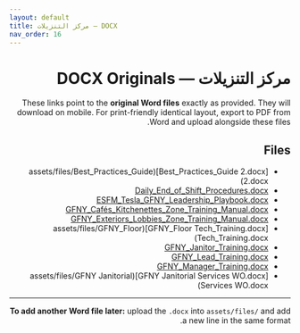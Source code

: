 ```yaml
---
layout: default
title: مركز التنزيلات — DOCX
nav_order: 16
---
```


<div dir="rtl" lang="ar">

# مركز التنزيلات — DOCX Originals

These links point to the **original Word files** exactly as provided. They will download on mobile.
For print-friendly identical layout, export to PDF from Word and upload alongside these files.

## Files
- [Best_Practices_Guide 2.docx](assets/files/Best_Practices_Guide 2.docx)
- [Daily_End_of_Shift_Procedures.docx](assets/files/Daily_End_of_Shift_Procedures.docx)
- [ESFM_Tesla_GFNY_Leadership_Playbook.docx](assets/files/ESFM_Tesla_GFNY_Leadership_Playbook.docx)
- [GFNY_Cafés_Kitchenettes_Zone_Training_Manual.docx](assets/files/GFNY_Cafés_Kitchenettes_Zone_Training_Manual.docx)
- [GFNY_Exteriors_Lobbies_Zone_Training_Manual.docx](assets/files/GFNY_Exteriors_Lobbies_Zone_Training_Manual.docx)
- [GFNY_Floor Tech_Training.docx](assets/files/GFNY_Floor Tech_Training.docx)
- [GFNY_Janitor_Training.docx](assets/files/GFNY_Janitor_Training.docx)
- [GFNY_Lead_Training.docx](assets/files/GFNY_Lead_Training.docx)
- [GFNY_Manager_Training.docx](assets/files/GFNY_Manager_Training.docx)
- [GFNY Janitorial Services WO.docx](assets/files/GFNY Janitorial Services WO.docx)

---
**To add another Word file later:** upload the `.docx` into `assets/files/` and add a new line in the same format.

</div>